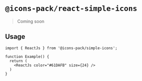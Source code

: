 # `@icons-pack/react-simple-icons`

> Coming soon

## Usage

```
import { ReactJs } from '@icons-pack/simple-icons';

function Example() {
  return (
    <ReactJs color="#61DAFB" size={24} />
  )
}
```
